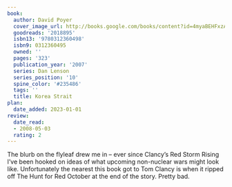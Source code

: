 ```yaml
---
book:
  author: David Poyer
  cover_image_url: http://books.google.com/books/content?id=4myaBEHFxzAC&printsec=frontcover&img=1&zoom=1&edge=curl&source=gbs_api
  goodreads: '2018895'
  isbn13: '9780312360498'
  isbn9: 0312360495
  owned: ''
  pages: '323'
  publication_year: '2007'
  series: Dan Lenson
  series_position: '10'
  spine_color: '#235486'
  tags: ''
  title: Korea Strait
plan:
  date_added: 2023-01-01
review:
  date_read:
  - 2008-05-03
  rating: 2
---
```

The blurb on the flyleaf drew me in – ever since Clancy’s Red Storm Rising I’ve been hooked on ideas of what upcoming non-nuclear wars might look like. Unfortunately the nearest this book got to Tom Clancy is when it ripped off The Hunt for Red October at the end of the story. Pretty bad.
